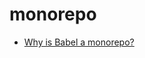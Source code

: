 # monorepo

- [Why is Babel a monorepo?](https://github.com/babel/babel/blob/master/doc/design/monorepo.md)